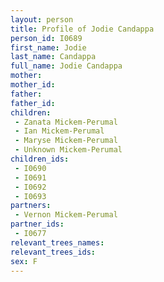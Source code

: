 ```yaml
---
layout: person
title: Profile of Jodie Candappa
person_id: I0689
first_name: Jodie
last_name: Candappa
full_name: Jodie Candappa
mother: 
mother_id: 
father: 
father_id: 
children:
 - Zanata Mickem-Perumal
 - Ian Mickem-Perumal
 - Maryse Mickem-Perumal
 - Unknown Mickem-Perumal
children_ids:
 - I0690
 - I0691
 - I0692
 - I0693
partners:
 - Vernon Mickem-Perumal
partner_ids:
 - I0677
relevant_trees_names:
relevant_trees_ids:
sex: F
---
```


